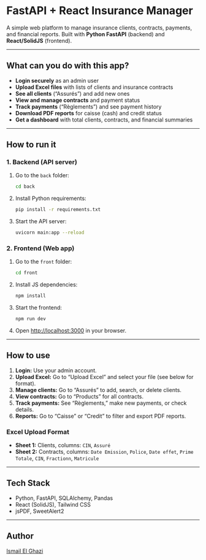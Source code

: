 # FastAPI + React Insurance Manager

A simple web platform to manage insurance clients, contracts, payments, and financial reports. Built with **Python FastAPI** (backend) and **React/SolidJS** (frontend).

---

## What can you do with this app?

- **Login securely** as an admin user
- **Upload Excel files** with lists of clients and insurance contracts
- **See all clients** (“Assurés”) and add new ones
- **View and manage contracts** and payment status
- **Track payments** (“Règlements”) and see payment history
- **Download PDF reports** for caisse (cash) and credit status
- **Get a dashboard** with total clients, contracts, and financial summaries

---

## How to run it

### 1. Backend (API server)

1. Go to the `back` folder:
    ```bash
    cd back
    ```
2. Install Python requirements:
    ```bash
    pip install -r requirements.txt
    ```
3. Start the API server:
    ```bash
    uvicorn main:app --reload
    ```

### 2. Frontend (Web app)

1. Go to the `front` folder:
    ```bash
    cd front
    ```
2. Install JS dependencies:
    ```bash
    npm install
    ```
3. Start the frontend:
    ```bash
    npm run dev
    ```
4. Open [http://localhost:3000](http://localhost:3000) in your browser.

---

## How to use

1. **Login:** Use your admin account.
2. **Upload Excel:** Go to “Upload Excel” and select your file (see below for format).
3. **Manage clients:** Go to “Assurés” to add, search, or delete clients.
4. **View contracts:** Go to “Products” for all contracts.
5. **Track payments:** See “Règlements,” make new payments, or check details.
6. **Reports:** Go to “Caisse” or “Credit” to filter and export PDF reports.

### Excel Upload Format

- **Sheet 1:** Clients, columns: `CIN`, `Assuré`
- **Sheet 2:** Contracts, columns: `Date Emission`, `Police`, `Date effet`, `Prime Totale`, `CIN`, `Fractionn`, `Matricule`

---

## Tech Stack

- Python, FastAPI, SQLAlchemy, Pandas
- React (SolidJS), Tailwind CSS
- jsPDF, SweetAlert2

---

## Author

[Ismail El Ghazi](https://github.com/ismailelghazi)
